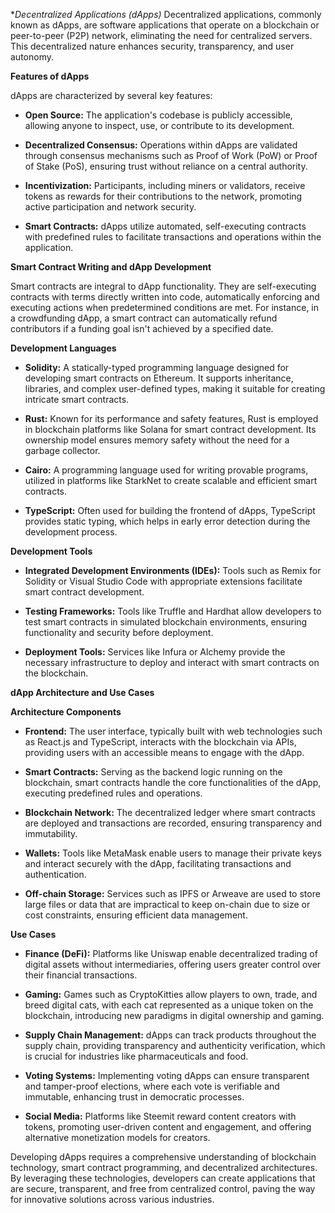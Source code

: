 **Decentralized Applications (dApps)*
Decentralized applications, commonly known as dApps, are software applications that operate on a blockchain or peer-to-peer (P2P) network, eliminating the need for centralized servers. This decentralized nature enhances security, transparency, and user autonomy.

**Features of dApps**

dApps are characterized by several key features:

- **Open Source:** The application's codebase is publicly accessible, allowing anyone to inspect, use, or contribute to its development.

- **Decentralized Consensus:** Operations within dApps are validated through consensus mechanisms such as Proof of Work (PoW) or Proof of Stake (PoS), ensuring trust without reliance on a central authority.

- **Incentivization:** Participants, including miners or validators, receive tokens as rewards for their contributions to the network, promoting active participation and network security.

- **Smart Contracts:** dApps utilize automated, self-executing contracts with predefined rules to facilitate transactions and operations within the application.

**Smart Contract Writing and dApp Development**

Smart contracts are integral to dApp functionality. They are self-executing contracts with terms directly written into code, automatically enforcing and executing actions when predetermined conditions are met. For instance, in a crowdfunding dApp, a smart contract can automatically refund contributors if a funding goal isn't achieved by a specified date.

**Development Languages**

- **Solidity:** A statically-typed programming language designed for developing smart contracts on Ethereum. It supports inheritance, libraries, and complex user-defined types, making it suitable for creating intricate smart contracts.

- **Rust:** Known for its performance and safety features, Rust is employed in blockchain platforms like Solana for smart contract development. Its ownership model ensures memory safety without the need for a garbage collector.

- **Cairo:** A programming language used for writing provable programs, utilized in platforms like StarkNet to create scalable and efficient smart contracts.

- **TypeScript:** Often used for building the frontend of dApps, TypeScript provides static typing, which helps in early error detection during the development process.

**Development Tools**

- **Integrated Development Environments (IDEs):** Tools such as Remix for Solidity or Visual Studio Code with appropriate extensions facilitate smart contract development.

- **Testing Frameworks:** Tools like Truffle and Hardhat allow developers to test smart contracts in simulated blockchain environments, ensuring functionality and security before deployment.

- **Deployment Tools:** Services like Infura or Alchemy provide the necessary infrastructure to deploy and interact with smart contracts on the blockchain.

**dApp Architecture and Use Cases**

**Architecture Components**

- **Frontend:** The user interface, typically built with web technologies such as React.js and TypeScript, interacts with the blockchain via APIs, providing users with an accessible means to engage with the dApp.

- **Smart Contracts:** Serving as the backend logic running on the blockchain, smart contracts handle the core functionalities of the dApp, executing predefined rules and operations.

- **Blockchain Network:** The decentralized ledger where smart contracts are deployed and transactions are recorded, ensuring transparency and immutability.

- **Wallets:** Tools like MetaMask enable users to manage their private keys and interact securely with the dApp, facilitating transactions and authentication.

- **Off-chain Storage:** Services such as IPFS or Arweave are used to store large files or data that are impractical to keep on-chain due to size or cost constraints, ensuring efficient data management.

**Use Cases**

- **Finance (DeFi):** Platforms like Uniswap enable decentralized trading of digital assets without intermediaries, offering users greater control over their financial transactions.

- **Gaming:** Games such as CryptoKitties allow players to own, trade, and breed digital cats, with each cat represented as a unique token on the blockchain, introducing new paradigms in digital ownership and gaming.

- **Supply Chain Management:** dApps can track products throughout the supply chain, providing transparency and authenticity verification, which is crucial for industries like pharmaceuticals and food.

- **Voting Systems:** Implementing voting dApps can ensure transparent and tamper-proof elections, where each vote is verifiable and immutable, enhancing trust in democratic processes.

- **Social Media:** Platforms like Steemit reward content creators with tokens, promoting user-driven content and engagement, and offering alternative monetization models for creators.

Developing dApps requires a comprehensive understanding of blockchain technology, smart contract programming, and decentralized architectures. By leveraging these technologies, developers can create applications that are secure, transparent, and free from centralized control, paving the way for innovative solutions across various industries. 
